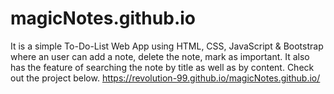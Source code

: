 # magicNotes.github.io
It is a simple To-Do-List Web App using HTML, CSS, JavaScript & Bootstrap where an user can add a note, delete the note, mark as important. It also has the feature of searching the note by title as well as by content.
Check out the project below.
https://revolution-99.github.io/magicNotes.github.io/
